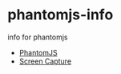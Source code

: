 phantomjs-info
==============

info for phantomjs


* [PhantomJS](http://javascript.ruanyifeng.com/tool/phantomjs.html)
* [Screen Capture](http://phantomjs.org/screen-capture.html)
